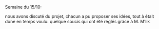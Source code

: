 Semaine du 15/10:

nous avons discuté du projet, chacun a pu proposer ses idées, tout à était done en temps voulu. quelque soucis qui ont été réglés grâce à M. M'lik

